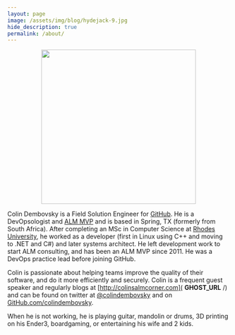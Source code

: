 ```yaml
---
layout: page
image: /assets/img/blog/hydejack-9.jpg
hide_description: true
permalink: /about/
---
```

<div style="text-align: center">
    <img src="https://cdn.colinsalmcorner.com/ghostcontent/images/2020/4/23177_profile_mox.jpg" alt loading="lazy" width="350">
</div>

Colin Dembovsky is a Field Solution Engineer for [GitHub](https://github.com). He is a DevOpsologist and [ALM MVP](https://mvp.microsoft.com/en-us/mvp/Colin%20Dembovsky-4034924) and is based in Spring, TX (formerly from South Africa). After completing an MSc in Computer Science at [Rhodes University](http://www.ru.ac.za/), he worked as a developer (first in Linux using C++ and moving to .NET and C#) and later systems architect. He left development work to start ALM consulting, and has been an ALM MVP since 2011. He was a DevOps practice lead before joining GitHub.

Colin is passionate about helping teams improve the quality of their software, and do it more efficiently and securely. Colin is a frequent guest speaker and regularly blogs at [http://colinsalmcorner.com]( __GHOST_URL__ /) and can be found on twitter at [@colindembovsky](https://twitter.com/colindembovsky) and on [GitHub.com/colindembovsky](https://github.com/colindembovsky).

When he is not working, he is playing guitar, mandolin or drums, 3D printing on his Ender3, boardgaming, or entertaining his wife and 2 kids.
